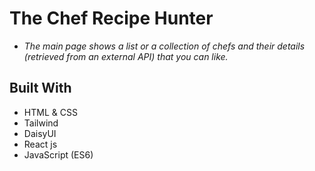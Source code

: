 # The Chef Recipe Hunter

- _The main page shows a list or a collection of chefs and their details (retrieved from an ­external API) that you can like._
  ­

## Built With

- HTML & CSS
- Tailwind
- DaisyUI
- React js
- JavaScript (ES6)
